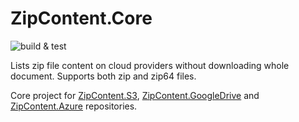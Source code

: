 # ZipContent.Core
![build & test](https://github.com/hkutluay/ZipContent/workflows/build%20&%20test/badge.svg)

Lists zip file content on cloud providers without downloading whole document. Supports both zip and zip64 files.

Core project for [ZipContent.S3](https://github.com/hkutluay/ZipContent.S3), [ZipContent.GoogleDrive](https://github.com/hkutluay/ZipContent.GoogleDrive) and [ZipContent.Azure](https://github.com/hkutluay/ZipContent.Azure) repositories.

